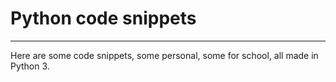 # Python code snippets
---
Here are some code snippets, some personal, some for school, all made in Python 3.
